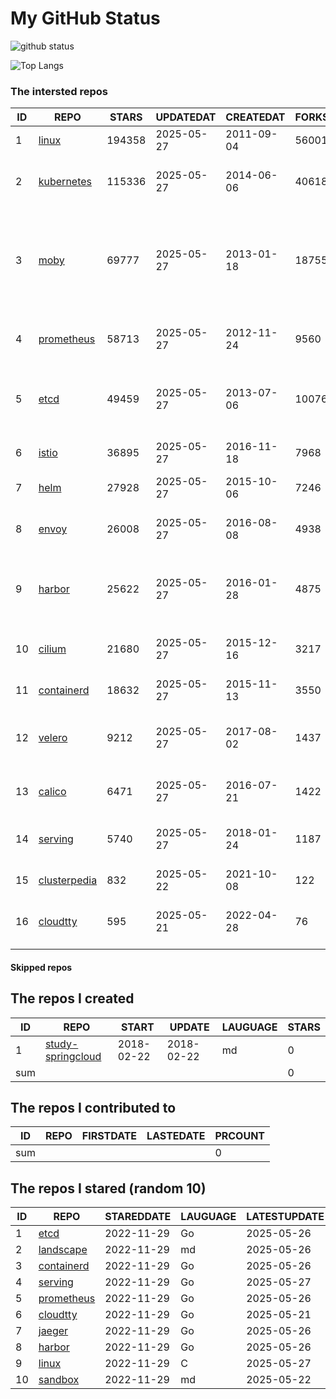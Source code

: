 # My GitHub Status

<img src="https://github-readme-stats-1.yihong0618.vercel.app/api?username=daoqingniu&show_icons=true&&&hide_title=true&count_private=true" alt="github status" />

![Top Langs](https://github-readme-stats-1.yihong0618.vercel.app/api/top-langs/?username=daoqingniu&layout=compact)

<!--START_SECTION:github_repos-->
### The intersted repos
| ID |                              REPO                               | STARS  | UPDATEDAT  | CREATEDAT  | FORKSCOUNT |                                                DESCRIPTIONS                                                |
|----|-----------------------------------------------------------------|--------|------------|------------|------------|------------------------------------------------------------------------------------------------------------|
|  1 | [linux](https://github.com/torvalds/linux)                      | 194358 | 2025-05-27 | 2011-09-04 |      56001 | Linux kernel source tree                                                                                   |
|  2 | [kubernetes](https://github.com/kubernetes/kubernetes)          | 115336 | 2025-05-27 | 2014-06-06 |      40618 | Production-Grade Container Scheduling and Management                                                       |
|  3 | [moby](https://github.com/moby/moby)                            |  69777 | 2025-05-27 | 2013-01-18 |      18755 | The Moby Project - a collaborative project for the container ecosystem to assemble container-based systems |
|  4 | [prometheus](https://github.com/prometheus/prometheus)          |  58713 | 2025-05-27 | 2012-11-24 |       9560 | The Prometheus monitoring system and time series database.                                                 |
|  5 | [etcd](https://github.com/etcd-io/etcd)                         |  49459 | 2025-05-27 | 2013-07-06 |      10076 | Distributed reliable key-value store for the most critical data of a distributed system                    |
|  6 | [istio](https://github.com/istio/istio)                         |  36895 | 2025-05-27 | 2016-11-18 |       7968 | Connect, secure, control, and observe services.                                                            |
|  7 | [helm](https://github.com/helm/helm)                            |  27928 | 2025-05-27 | 2015-10-06 |       7246 | The Kubernetes Package Manager                                                                             |
|  8 | [envoy](https://github.com/envoyproxy/envoy)                    |  26008 | 2025-05-27 | 2016-08-08 |       4938 | Cloud-native high-performance edge/middle/service proxy                                                    |
|  9 | [harbor](https://github.com/goharbor/harbor)                    |  25622 | 2025-05-27 | 2016-01-28 |       4875 | An open source trusted cloud native registry project that stores, signs, and scans content.                |
| 10 | [cilium](https://github.com/cilium/cilium)                      |  21680 | 2025-05-27 | 2015-12-16 |       3217 | eBPF-based Networking, Security, and Observability                                                         |
| 11 | [containerd](https://github.com/containerd/containerd)          |  18632 | 2025-05-27 | 2015-11-13 |       3550 | An open and reliable container runtime                                                                     |
| 12 | [velero](https://github.com/vmware-tanzu/velero)                |   9212 | 2025-05-27 | 2017-08-02 |       1437 | Backup and migrate Kubernetes applications and their persistent volumes                                    |
| 13 | [calico](https://github.com/projectcalico/calico)               |   6471 | 2025-05-27 | 2016-07-21 |       1422 | Cloud native networking and network security                                                               |
| 14 | [serving](https://github.com/knative/serving)                   |   5740 | 2025-05-27 | 2018-01-24 |       1187 | Kubernetes-based, scale-to-zero, request-driven compute                                                    |
| 15 | [clusterpedia](https://github.com/clusterpedia-io/clusterpedia) |    832 | 2025-05-22 | 2021-10-08 |        122 | The Encyclopedia of Kubernetes clusters                                                                    |
| 16 | [cloudtty](https://github.com/cloudtty/cloudtty)                |    595 | 2025-05-21 | 2022-04-28 |         76 | A Friendly Kubernetes CloudShell (Web Terminal) !                                                          |



#### Skipped repos
<!--END_SECTION:github_repos-->

<!--START_SECTION:my_github-->
## The repos I created
| ID  |                                 REPO                                 |   START    |   UPDATE   | LAUGUAGE | STARS |
|-----|----------------------------------------------------------------------|------------|------------|----------|-------|
|   1 | [study-springcloud](https://github.com/daoqingniu/study-springcloud) | 2018-02-22 | 2018-02-22 | md       |     0 |
| sum |                                                                      |            |            |          |     0 |

## The repos I contributed to
| ID  | REPO | FIRSTDATE | LASTEDATE | PRCOUNT |
|-----|------|-----------|-----------|---------|
| sum |      |           |           |       0 |

## The repos I stared (random 10)
| ID |                          REPO                          | STAREDDATE | LAUGUAGE | LATESTUPDATE |
|----|--------------------------------------------------------|------------|----------|--------------|
|  1 | [etcd](https://github.com/etcd-io/etcd)                | 2022-11-29 | Go       | 2025-05-26   |
|  2 | [landscape](https://github.com/cncf/landscape)         | 2022-11-29 | md       | 2025-05-26   |
|  3 | [containerd](https://github.com/containerd/containerd) | 2022-11-29 | Go       | 2025-05-26   |
|  4 | [serving](https://github.com/knative/serving)          | 2022-11-29 | Go       | 2025-05-27   |
|  5 | [prometheus](https://github.com/prometheus/prometheus) | 2022-11-29 | Go       | 2025-05-26   |
|  6 | [cloudtty](https://github.com/cloudtty/cloudtty)       | 2022-11-29 | Go       | 2025-05-21   |
|  7 | [jaeger](https://github.com/jaegertracing/jaeger)      | 2022-11-29 | Go       | 2025-05-26   |
|  8 | [harbor](https://github.com/goharbor/harbor)           | 2022-11-29 | Go       | 2025-05-26   |
|  9 | [linux](https://github.com/torvalds/linux)             | 2022-11-29 | C        | 2025-05-27   |
| 10 | [sandbox](https://github.com/cncf/sandbox)             | 2022-11-29 | md       | 2025-05-22   |

<!--END_SECTION:my_github-->
